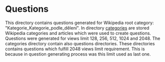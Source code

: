 # Questions
This directory contains questions generated for Wikipedia root category:
"Kategorie_Kategorie_podle_dělení". In directory [categories](categories) are stored Wikipedia
categories and articles which were used to create questions. Questions were generated for
views limit 128, 256, 512, 1024 and 2048. The categories directory contain also questions
directories. These directories contains questions which fulfill 2048 views limit requirement.
This is because in question generating process was this limit used as last one.